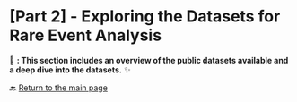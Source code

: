 # [Part 2] - Exploring the Datasets for Rare Event Analysis

📂 **: This section includes an overview of the public datasets available and a deep dive into the datasets.** ✨  



🔙 [Return to the main page](../)
